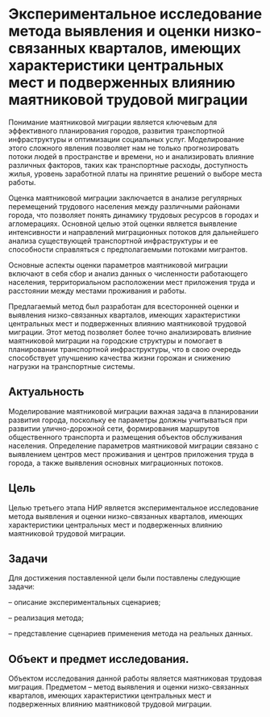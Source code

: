 # Экспериментальное исследование метода выявления и оценки низко-связанных кварталов, имеющих характеристики центральных мест и подверженных влиянию маятниковой трудовой миграции
Понимание маятниковой миграции является ключевым для эффективного планирования городов, развития транспортной инфраструктуры и оптимизации социальных услуг. Моделирование этого сложного явления позволяет нам не только прогнозировать потоки людей в пространстве и времени, но и анализировать влияние различных факторов, таких как транспортные расходы, доступность жилья, уровень заработной платы на принятие решений о выборе места работы.  

Оценка маятниковой миграции заключается в анализе регулярных перемещений трудового населения между различными районами города, что позволяет понять динамику трудовых ресурсов в городах и агломерациях. Основной целью этой оценки является выявление интенсивности и направлений миграционных потоков для дальнейшего анализа существующей транспортной инфраструктуры и ее способности справляться с предполагаемыми потоками мигрантов.

Основные аспекты оценки параметров маятниковой миграции включают в себя сбор и анализ данных о численности работающего населения, территориальном расположении мест приложения труда и расстоянии между местами проживания и работы.

Предлагаемый метод был разработан для всесторонней оценки и выявления низко-связанных кварталов, имеющих характеристики центральных мест и подверженных влиянию маятниковой трудовой миграции. Этот метод позволяет более точно анализировать влияние маятниковой миграции на городские структуры и помогает в планировании транспортной инфраструктуры, что в свою очередь способствует улучшению качества жизни горожан и снижению нагрузки на транспортные системы.

## Актуальность
Моделирование маятниковой миграции важная задача в планировании развития города, поскольку ее параметры должны учитываться при развитии улично-дорожной сети, формирования маршрутов общественного транспорта и размещения объектов обслуживания населения. Определение параметров маятниковой миграции связано с выявлением центров мест проживания и центров приложения труда в города, а также выявления основных миграционных потоков.

## Цель
Целью третьего этапа НИР является экспериментальное исследование метода выявления и оценки низко-связанных кварталов, имеющих характеристики центральных мест и подверженных влиянию маятниковой трудовой миграции.

## Задачи
Для достижения поставленной цели были поставлены следующие задачи:

–	описание экспериментальных сценариев;

–	реализация метода;

–	представление сценариев применения метода на реальных данных.

## Объект и предмет исследования. 
Объектом исследования данной работы является маятниковая трудовая миграция. Предметом – метод выявления и оценки низко-связанных кварталов, имеющих характеристики центральных мест и подверженных влиянию маятниковой трудовой миграции. 
